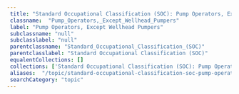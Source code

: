 ```yaml
--- 
 title: "Standard Occupational Classification (SOC): Pump Operators, Except Wellhead Pumpers" 
 classname:  "Pump_Operators,_Except_Wellhead_Pumpers" 
 label: "Pump Operators, Except Wellhead Pumpers" 
 subclassname: "null" 
 subclasslabel: "null" 
 parentclassname: "Standard_Occupational_Classification_(SOC)" 
 parentclasslabel: "Standard Occupational Classification (SOC)" 
 equalentCollections: [] 
 collections: ['Standard Occupational Classification (SOC): Pump Operators, Except Wellhead Pumpers']
 aliases:  "/topic/standard-occupational-classification-soc-pump-operators-except-wellhead-pumpers"  
 searchCategory: "topic" 
---
```

